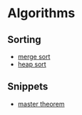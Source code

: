 # Algorithms
## Sorting
- [merge sort](https://gist.github.com/9d34c4095ef3ef62db19f3599ebcfb17)
- [heap sort](https://gist.github.com/7b0706982721077d1e59b772ef88d4d5)

## Snippets
- [master theorem](https://gist.github.com/adf0743e1899d8cf1207e216ab1915b7)
